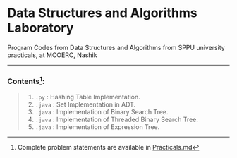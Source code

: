 # Data Structures and Algorithms Laboratory
Program Codes from Data Structures and Algorithms from SPPU university practicals, at MCOERC, Nashik

---
### Contents[^1]:
>1. `.py` : Hashing Table Implementation.
>2. `.java` : Set Implementation in ADT.
>3. `.java` : Implementation of Binary Search Tree.
>4. `.java` : Implementation of Threaded Binary Search Tree.
>5. `.java` : Implementation of Expression Tree.

[^1]: Complete problem statements are available in [Practicals.md](/Practicals.md)